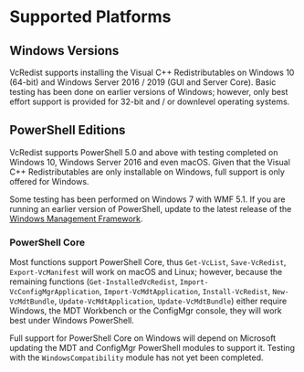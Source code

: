 # Supported Platforms

## Windows Versions

VcRedist supports installing the Visual C++ Redistributables on Windows 10 (64-bit) and Windows Server 2016 / 2019 (GUI and Server Core). Basic testing has been done on earlier versions of Windows; however, only best effort support is provided for 32-bit and / or downlevel operating systems.

## PowerShell Editions

VcRedist supports PowerShell 5.0 and above with testing completed on Windows 10, Windows Server 2016 and even macOS. Given that the Visual C++ Redistributables are only installable on Windows, full support is only offered for Windows.

Some testing has been performed on Windows 7 with WMF 5.1. If you are running an earlier version of PowerShell, update to the latest release of the [Windows Management Framework](https://docs.microsoft.com/en-us/powershell/wmf/readme).

### PowerShell Core

Most functions support PowerShell Core, thus `Get-VcList`, `Save-VcRedist`, `Export-VcManifest` will work on macOS and Linux; however, because the remaining functions (`Get-InstalledVcRedist`, `Import-VcConfigMgrApplication`, `Import-VcMdtApplication`, `Install-VcRedist`, `New-VcMdtBundle`, `Update-VcMdtApplication`, `Update-VcMdtBundle`) either require Windows, the MDT Workbench or the ConfigMgr console, they will work best under Windows PowerShell.

Full support for PowerShell Core on Windows will depend on Microsoft updating the MDT and ConfigMgr PowerShell modules to support it. Testing with the `WindowsCompatibility` module has not yet been completed.
